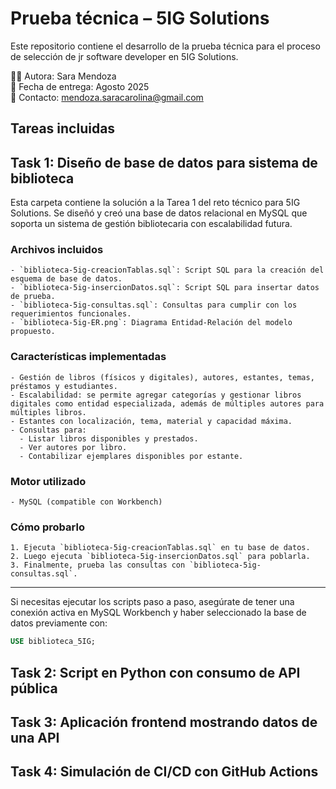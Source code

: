 # Prueba técnica – 5IG Solutions

Este repositorio contiene el desarrollo de la prueba técnica para el proceso de selección de jr software developer en 5IG Solutions.

👩‍💻 Autora: Sara Mendoza  
📅 Fecha de entrega: Agosto 2025  
📧 Contacto: mendoza.saracarolina@gmail.com

## Tareas incluidas

## Task 1: Diseño de base de datos para sistema de biblioteca
  Esta carpeta contiene la solución a la Tarea 1 del reto técnico para 5IG Solutions. Se diseñó y creó una base de datos relacional en MySQL que soporta un sistema de gestión bibliotecaria con escalabilidad futura.

  ### Archivos incluidos

    - `biblioteca-5ig-creacionTablas.sql`: Script SQL para la creación del esquema de base de datos.
    - `biblioteca-5ig-insercionDatos.sql`: Script SQL para insertar datos de prueba.
    - `biblioteca-5ig-consultas.sql`: Consultas para cumplir con los requerimientos funcionales.
    - `biblioteca-5ig-ER.png`: Diagrama Entidad-Relación del modelo propuesto.

  ### Características implementadas

    - Gestión de libros (físicos y digitales), autores, estantes, temas, préstamos y estudiantes.
    - Escalabilidad: se permite agregar categorías y gestionar libros digitales como entidad especializada, además de múltiples autores para múltiples libros.
    - Estantes con localización, tema, material y capacidad máxima.
    - Consultas para:
      - Listar libros disponibles y prestados.
      - Ver autores por libro.
      - Contabilizar ejemplares disponibles por estante.

  ### Motor utilizado

    - MySQL (compatible con Workbench)

  ### Cómo probarlo

    1. Ejecuta `biblioteca-5ig-creacionTablas.sql` en tu base de datos.
    2. Luego ejecuta `biblioteca-5ig-insercionDatos.sql` para poblarla.
    3. Finalmente, prueba las consultas con `biblioteca-5ig-consultas.sql`.
  ---

Si necesitas ejecutar los scripts paso a paso, asegúrate de tener una conexión activa en MySQL Workbench y haber seleccionado la base de datos previamente con:

```sql
USE biblioteca_5IG;
```




  
## Task 2: Script en Python con consumo de API pública
## Task 3: Aplicación frontend mostrando datos de una API
## Task 4: Simulación de CI/CD con GitHub Actions


